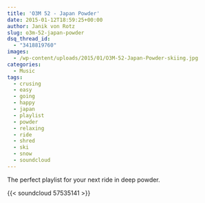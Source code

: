 ```yaml
---
title: 'O3M 52 - Japan Powder'
date: 2015-01-12T18:59:25+00:00
author: Janik von Rotz
slug: o3m-52-japan-powder
dsq_thread_id:
  - "3418819760"
images:
  - /wp-content/uploads/2015/01/O3M-52-Japan-Powder-skiing.jpg
categories:
  - Music
tags:
  - crusing
  - easy
  - going
  - happy
  - japan
  - playlist
  - powder
  - relaxing
  - ride
  - shred
  - ski
  - snow
  - soundcloud
---
```

The perfect playlist for your next ride in deep powder.

{{< soundcloud 57535141 >}}